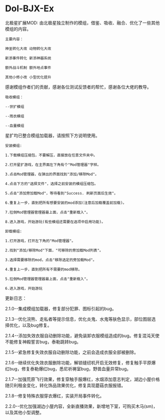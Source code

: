 # Dol-BJX-Ex
 北极星扩展MOD: 由北极星独立制作的模组，借鉴、吸收、融合、优化了一些其他模组的内容。

    主要内容：

    神圣转化大改 动物转化大改

    新添事件转化 新添神器系统

    额外战斗机制 额外地点事件

    其他小修小改 小型优化提升

感谢模组作者们的贡献，感谢各位测试反馈者的帮忙，感谢各位大佬的教导。

    吸收模组：

    --世扩模组

    --雨衣模组

    --血量模组

星扩均已整合模组加载器，请按照下方说明使用。

    安装模组: 

    1.下载模组压缩包，不要解压，直接放在任意文件夹中。

    2.打开星扩游戏，在主界面左下角有个"Mod管理器"字样。

    3.点击Mod管理器，在弹出的界面找到"添加/移除Mod"。

    4.点击下方的"选择文件"，选择之前安装的模组压缩包。

    5.点击"添加旁加载Mod"，等待看到"Success. 刷新页面后生效"。

    6.重复上一步，直到把所有想要安装的mod添加(注意后加载覆盖前加载)。

    7.拉倒Mod管理器管理器最上面，点击"重新载入"。

    8.进入游戏，开始游玩(有些模组还需要在选项中启用功能)。

    卸载模组: 

    1.打开游戏，打开左下角的"Mod管理器"。

    2.找到"添加/移除Mod"下面，"可移除的旁加载Mod列表"。

    3.选择需要移除的mod，点击"移除选定的旁加载Mod"。

    4.重复上一步，直到把所有不需要的mod移除。

    5.拉倒Mod管理器管理器最上面，点击"重新载入"。

    6.进入游戏，开始游玩

更新日志：

2.1.0--集成模组加载器，修复部分犯罪、图标引起的bug。

2.1.3--优化浣熊、走私者等提示信息，优化炎鬼、水鬼等肤色显示，部位图层选择优化，以及bug修复。

2.1.4--添加失效衣服自动删除功能，避免装卸衣服模组造成的bug。修复混沌天使不能修复神殿誓言bug，泰勒跳转bug。

2.1.5--紧急修复失效衣服自动删除功能，之前会造成衣服全部被删除。

2.1.6--继续优化失效衣服删除功能，解锁缝纫机开启无效修复，修复触手平原爆红bug，修复泰勒爆红bug，悉尼祈祷室bug，野兽血量异常bug。

2.1.7--加强荒原飞行效果，修复穿触手服爆红，水烟添加意志判定，湖边小屋价格随贝利租金变化，转化饰品效果优化，修复具现蘑菇衣服报错。

2.1.8--修复特殊衣服穿衣爆红，实装开局事件转化。

2.2.0--优化加强湖边小屋内容，全新直播效果，新增地下室，可购买木马(sm)，以及其他小型调整。